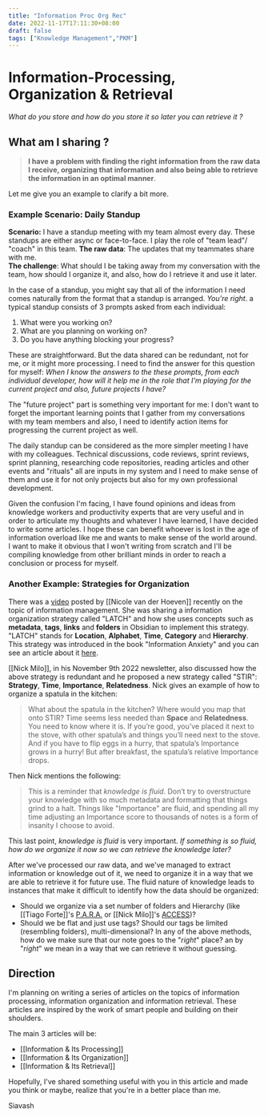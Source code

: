 ```yaml
---
title: "Information Proc Org Rec"
date: 2022-11-17T17:11:30+08:00
draft: false
tags: ["Knowledge Management","PKM"]
---
```


# Information-Processing, Organization & Retrieval

*What do you store and how do you store it so later you can retrieve it ?*

## What am I sharing ?

>**I have a problem with finding the right information from the raw data I receive, organizing that information and also being able to retrieve the information in an optimal manner**.  

Let me give you an example to clarify a bit more. 

### Example Scenario: Daily Standup
**Scenario:** I have a standup meeting with my team almost every day. These standups are either async or face-to-face. I play the role of "team lead"/ "coach"  in this team. 
**The raw data**: The updates that my teammates share with me.  
**The challenge**: What should I be taking away from my conversation with the team, how should I organize it,  and also, how do I retrieve it and use it later. 

In the case of a standup, you might say that all of the information I need comes naturally from the format that a standup is arranged. *You're right*. a typical standup consists of 3 prompts asked from each individual: 

1) What were you working on? 
2) What are you planning on working on? 
3) Do you have anything blocking your progress?

These are straightforward. But the data shared can be redundant, not for me, or it might more processing. I need to find the answer for this question for myself: *When I know the answers  to the  these prompts, from each individual developer, how will it help me in the role that I'm playing for the current project and also, future projects I have?* 

The "future project" part is something very important for me: I don't want to forget the important learning points that I gather from my conversations with my team members and also, I need to identify action items for progressing the current project as well. 

The daily standup can be considered as the more simpler meeting I have with my colleagues. Technical discussions, code reviews, sprint reviews, sprint planning, researching code repositories, reading articles and other events and "rituals" all are inputs in my system and I need to make sense of them and use it for not only projects but also for my own professional development. 

Given the confusion I'm facing, I have found opinions and ideas from knowledge workers and productivity experts that are very useful and in order to articulate my thoughts and whatever I have learned, I have decided to write some articles. I hope these can benefit whoever is lost in the age of information overload like me and wants to make sense of the world around. I want to make it obvious that I won't writing from scratch and I'll be compiling  knowledge from other brilliant minds in order to reach a conclusion or process for myself. 

### Another Example: Strategies for Organization
There was a [video](https://www.youtube.com/watch?v=vS-b_RUtL1A&t=679s) posted by [[Nicole van der Hoeven]] recently on the topic of information management. She was sharing a information organization strategy called "LATCH" and how she uses concepts such as **metadata**, **tags**, **links** and **folders** in Obsidian to implement this strategy. "LATCH" stands for **Location**, **Alphabet**, **Time**, **Category** and **Hierarchy**. This strategy was introduced in the book "Information Anxiety" and you can see an article about it [here](https://www.informit.com/articles/article.aspx?p=130881&seqNum=6).

[[Nick Milo]], in his November 9th 2022 newsletter, also discussed how the above strategy is redundant and he proposed a new strategy called "STIR": **Strategy**, **Time**, **Importance**, **Relatedness**. Nick gives an example of how to organize a spatula in the kitchen:

>What about the spatula in the kitchen? Where would you map that onto STIR?
>Time seems less needed than **Space** and **Relatedness**. You need to know where it is. If you’re good, you’ve placed it next to the stove, with other spatula’s and things you’ll need next to the stove.  And if you have to flip eggs in a hurry, that spatula’s  Importance grows in a hurry!  But after breakfast, the spatula’s relative Importance drops. 

Then Nick mentions the following:
> This is a reminder that *knowledge is fluid*. Don’t try to overstructure your knowledge with so much metadata and formatting that things grind to a halt. Things like "Importance" are fluid, and spending all my time adjusting an Importance score to thousands of notes is a form of insanity I choose to avoid.

This last point, *knowledge is fluid* is very important. *If something is so fluid, how do we organize it now so we can retrieve the knowledge later?*

After we've processed our raw data,  and we've managed to extract information or knowledge out of it, we need to organize it in a way that we are able to retrieve it for future use. The fluid nature of knowledge leads to instances that make it difficult to identify how the data should be organized:
- Should we organize via a set number of folders and Hierarchy (like [[Tiago Forte]]'s [P.A.R.A.](https://fortelabs.com/blog/para/) or [[Nick Milo]]'s [ACCESS](https://www.youtube.com/watch?v=p0zWJ-TLghw))?
- Should we be flat and just use tags? Should our tags be limited (resembling folders), multi-dimensional?
In any of the above methods, how do we make sure that our note goes to the "*right*" place? an by "*right*" we mean in a way that we can retrieve it without guessing. 

## Direction
I'm planning on writing a series of articles on the topics of information processing, information organization and information retrieval. These articles are inspired by the work of smart people and building on their shoulders. 

The main 3 articles will be:
- [[Information & Its Processing]]
- [[Information  & Its Organization]]
- [[Information & Its Retrieval]]

Hopefully, I've shared something useful with you in this article and made you think or maybe, realize that you're in a better place than me.  

Siavash